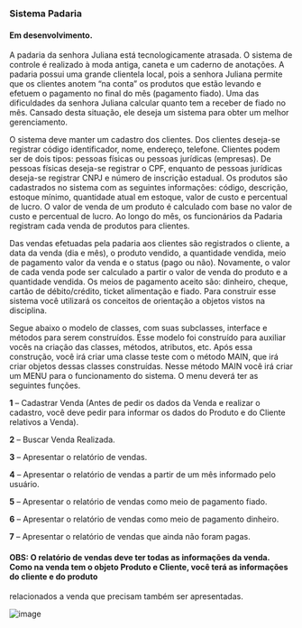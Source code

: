 ### Sistema Padaria

#### Em desenvolvimento.

A padaria da senhora Juliana está tecnologicamente atrasada. O sistema de controle é realizado à moda antiga, caneta e um caderno de anotações. A padaria possui uma
grande clientela local, pois a senhora Juliana permite que os clientes anotem “na conta” os produtos que estão levando e efetuem o pagamento no final do mês (pagamento
fiado). Uma das dificuldades da senhora Juliana calcular quanto tem a receber de fiado no mês. Cansado desta situação, ele deseja um sistema para obter um melhor gerenciamento.

O sistema deve manter um cadastro dos clientes. Dos clientes deseja-se registrar código identificador, nome, endereço, telefone. Clientes podem ser de dois tipos: pessoas físicas ou pessoas jurídicas (empresas). De pessoas físicas deseja-se registrar o CPF, enquanto de pessoas jurídicas deseja-se registrar CNPJ e número de inscrição estadual. Os produtos são cadastrados no sistema com as seguintes informações: código, descrição, estoque mínimo, quantidade atual em estoque, valor de custo e percentual de lucro. O valor de venda de um produto é calculado com base no valor de custo e percentual de lucro. Ao longo do mês, os funcionários da Padaria registram cada venda de produtos para clientes.

Das vendas efetuadas pela padaria aos clientes são registrados o cliente, a data da venda (dia e mês), o produto vendido, a quantidade vendida, meio de pagamento valor da venda e o status (pago ou não). Novamente, o valor de cada venda pode ser calculado a partir o valor de venda do produto e a quantidade vendida. Os meios de pagamento aceito são: dinheiro, cheque, cartão de débito/crédito, ticket alimentação e fiado. Para construir esse sistema você utilizará os conceitos de orientação a objetos vistos na disciplina.

Segue abaixo o modelo de classes, com suas subclasses, interface e métodos para serem construídos. Esse modelo foi construído para auxiliar vocês na criação das classes, métodos, atributos, etc. Após essa construção, você irá criar uma classe teste com o método MAIN, que irá criar objetos dessas classes construídas. Nesse método MAIN você irá criar um MENU para o funcionamento do sistema. O menu deverá ter as seguintes funções.

**1** – Cadastrar Venda (Antes de pedir os dados da Venda e realizar o cadastro, você deve pedir para informar os dados do Produto e do Cliente relativos a Venda).

**2** – Buscar Venda Realizada.

**3** – Apresentar o relatório de vendas.

**4** – Apresentar o relatório de vendas a partir de um mês informado pelo usuário.

**5** – Apresentar o relatório de vendas como meio de pagamento fiado.

**6** – Apresentar o relatório de vendas como meio de pagamento dinheiro.

**7** – Apresentar o relatório de vendas que ainda não foram pagas.


#### OBS: O relatório de vendas deve ter todas as informações da venda. Como na venda tem o objeto Produto e Cliente, você terá as informações do cliente e do produto
relacionados a venda que precisam também ser apresentadas.  


![image](https://user-images.githubusercontent.com/65457837/204441057-0dfdab32-628c-4970-bc4d-dc5f513dd831.png)
